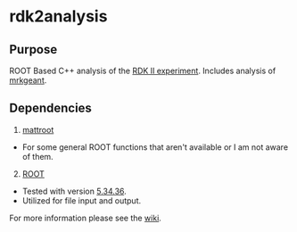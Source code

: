# rdk2analysis

## Purpose
ROOT Based C++ analysis of the  [RDK II experiment](https://arxiv.org/abs/1603.00243).  Includes analysis of [mrkgeant](https://github.com/mjbales/mrkgeant).

## Dependencies
1. [mattroot](https://github.com/mjbales/mattroot)
  * For some general ROOT functions that aren't available or I am not aware of them.
2. [ROOT](https://root.cern.ch/)
  * Tested with version [5.34.36](https://root.cern.ch/content/release-53436).
  * Utilized for file input and output.

For more information please see the [wiki](https://github.com/mjbales/rdk2analysis/wiki).